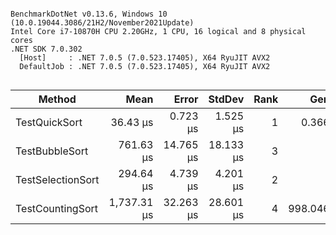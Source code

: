 ```

BenchmarkDotNet v0.13.6, Windows 10 (10.0.19044.3086/21H2/November2021Update)
Intel Core i7-10870H CPU 2.20GHz, 1 CPU, 16 logical and 8 physical cores
.NET SDK 7.0.302
  [Host]     : .NET 7.0.5 (7.0.523.17405), X64 RyuJIT AVX2
  DefaultJob : .NET 7.0.5 (7.0.523.17405), X64 RyuJIT AVX2


```
|            Method |        Mean |     Error |    StdDev | Rank |     Gen0 |     Gen1 |     Gen2 |  Allocated |
|------------------ |------------:|----------:|----------:|-----:|---------:|---------:|---------:|-----------:|
|     TestQuickSort |    36.43 μs |  0.723 μs |  1.525 μs |    1 |   0.3662 |        - |        - |    3.93 KB |
|    TestBubbleSort |   761.63 μs | 14.765 μs | 18.133 μs |    3 |        - |        - |        - |    3.93 KB |
| TestSelectionSort |   294.64 μs |  4.739 μs |  4.201 μs |    2 |        - |        - |        - |    3.93 KB |
|  TestCountingSort | 1,737.31 μs | 32.263 μs | 28.601 μs |    4 | 998.0469 | 998.0469 | 998.0469 | 3897.36 KB |

